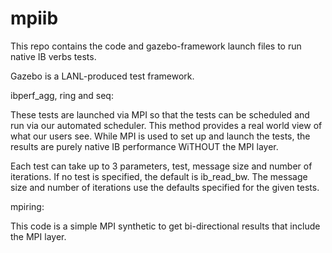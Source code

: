 mpiib
=====

This repo contains the code and gazebo-framework launch files to run native IB verbs tests.

Gazebo is a LANL-produced test framework.

  ibperf_agg, ring and seq:

  These tests are launched via MPI so that the tests can be scheduled and run via our automated scheduler.
  This method provides a real world view of what our users see.
  While MPI is used to set up and launch the tests, the results are purely native IB performance WiTHOUT the MPI layer. 
  
  Each test can take up to 3 parameters, test, message size and number of iterations.
  If no test is specified, the default is ib_read_bw.
  The message size and number of iterations use the defaults specified for the given tests.

mpiring:

This code is a simple MPI synthetic to get bi-directional results that include the MPI layer.

